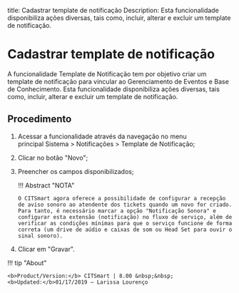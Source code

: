 title: Cadastrar template de notificação
Description: Esta funcionalidade disponibiliza ações diversas, tais como, incluir, alterar e excluir um template de notificação.

# Cadastrar template de notificação

A funcionalidade Template de Notificação tem por objetivo criar um template de notificação para vincular ao Gerenciamento de Eventos e Base de Conhecimento.
Esta funcionalidade disponibiliza ações diversas, tais como, incluir, alterar e excluir um template de notificação.

Procedimento
------------

1.  Acessar a funcionalidade através da navegação no menu principal Sistema \>
    Notificações \> Template de Notificação;

2.  Clicar no botão "Novo";

3.  Preencher os campos disponibilizados;

    !!! Abstract "NOTA"
    
        O CITSmart agora oferece a possibilidade de configurar a recepção de aviso sonoro ao atendente dos tickets quando um novo for criado. Para tanto, é necessário marcar a opção "Notificação Sonora" e configurar esta extensão (notificação) no fluxo de serviço, além de verificar as condições mínimas para que o serviço funcione de forma correta (um drive de aúdio e caixas de som ou Head Set para ouvir o sinal sonoro).
       
4.  Clicar em "Gravar".

!!! tip "About"

    <b>Product/Version:</b> CITSmart | 8.00 &nbsp;&nbsp;
    <b>Updated:</b>01/17/2019 – Larissa Lourenço
